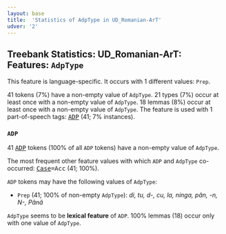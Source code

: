 ```yaml
---
layout: base
title:  'Statistics of AdpType in UD_Romanian-ArT'
udver: '2'
---
```


## Treebank Statistics: UD_Romanian-ArT: Features: `AdpType`

This feature is language-specific.
It occurs with 1 different values: `Prep`.

41 tokens (7%) have a non-empty value of `AdpType`.
21 types (7%) occur at least once with a non-empty value of `AdpType`.
18 lemmas (8%) occur at least once with a non-empty value of `AdpType`.
The feature is used with 1 part-of-speech tags: <tt><a href="ro_art-pos-ADP.html">ADP</a></tt> (41; 7% instances).

### `ADP`

41 <tt><a href="ro_art-pos-ADP.html">ADP</a></tt> tokens (100% of all `ADP` tokens) have a non-empty value of `AdpType`.

The most frequent other feature values with which `ADP` and `AdpType` co-occurred: <tt><a href="ro_art-feat-Case.html">Case</a></tt><tt>=Acc</tt> (41; 100%).

`ADP` tokens may have the following values of `AdpType`:

* `Prep` (41; 100% of non-empty `AdpType`): <em>di, tu, d-, cu, la, ninga, pân, -n, N-, Până</em>

`AdpType` seems to be **lexical feature** of `ADP`. 100% lemmas (18) occur only with one value of `AdpType`.

